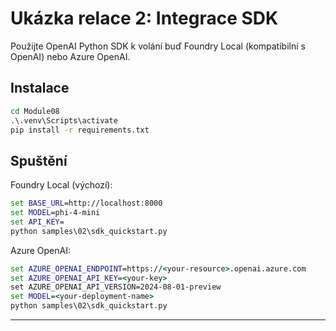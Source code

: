 <!--
CO_OP_TRANSLATOR_METADATA:
{
  "original_hash": "bf711f77cca7c5500e22ff5c032016f1",
  "translation_date": "2025-09-23T01:21:21+00:00",
  "source_file": "Module08/samples/02/README.md",
  "language_code": "cs"
}
-->
# Ukázka relace 2: Integrace SDK

Použijte OpenAI Python SDK k volání buď Foundry Local (kompatibilní s OpenAI) nebo Azure OpenAI.

## Instalace
```cmd
cd Module08
.\.venv\Scripts\activate
pip install -r requirements.txt
```

## Spuštění
Foundry Local (výchozí):
```cmd
set BASE_URL=http://localhost:8000
set MODEL=phi-4-mini
set API_KEY=
python samples\02\sdk_quickstart.py
```

Azure OpenAI:
```cmd
set AZURE_OPENAI_ENDPOINT=https://<your-resource>.openai.azure.com
set AZURE_OPENAI_API_KEY=<your-key>
set AZURE_OPENAI_API_VERSION=2024-08-01-preview
set MODEL=<your-deployment-name>
python samples\02\sdk_quickstart.py
```

---

